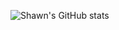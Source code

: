 ![Shawn's GitHub stats](https://github-readme-stats.vercel.app/api?username=shawntoffel&show_icons=true)
